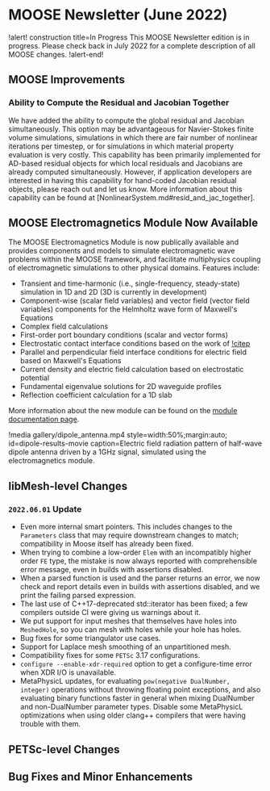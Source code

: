 # MOOSE Newsletter (June 2022)

!alert! construction title=In Progress
This MOOSE Newsletter edition is in progress. Please check back in July 2022
for a complete description of all MOOSE changes.
!alert-end!

## MOOSE Improvements

### Ability to Compute the Residual and Jacobian Together

We have added the ability to compute the global residual and Jacobian
simultaneously. This option may be advantageous for Navier-Stokes finite volume
simulations, simulations in which there are fair number of nonlinear iterations
per timestep, or for simulations in which material property evaluation is very
costly. This capability has been primarily implemented for AD-based residual
objects for which local residuals and Jacobians are already computed
simultaneously. However, if application developers are interested in having this
capability for hand-coded Jacobian residual objects, please reach out and let us
know. More information about this capability can be found at
[NonlinearSystem.md#resid_and_jac_together].

## MOOSE Electromagnetics Module Now Available

The MOOSE Electromagnetics Module is now publically available and provides components and models to 
simulate electromagnetic wave problems within the MOOSE framework, and facilitate multiphysics 
coupling of electromagnetic simulations to other physical domains. Features include:

- Transient and time-harmonic (i.e., single-frequency, steady-state) simulation
  in 1D and 2D (3D is currently in development)
- Component-wise (scalar field variables) and vector field (vector field variables) components
  for the Helmholtz wave form of Maxwell's Equations
- Complex field calculations
- First-order port boundary conditions (scalar and vector forms)
- Electrostatic contact interface conditions based on the work of [!citep](cincotti2007sps)
- Parallel and perpendicular field interface conditions for electric field based on Maxwell's Equations
- Current density and electric field calculation based on electrostatic potential
- Fundamental eigenvalue solutions for 2D waveguide profiles
- Reflection coefficient calculation for a 1D slab

More information about the new module can be found on the [module documentation page](modules/electromagnetics/index.md).

!media gallery/dipole_antenna.mp4
       style=width:50%;margin:auto;
       id=dipole-results-movie
       caption=Electric field radiation pattern of half-wave dipole antenna driven by a 1GHz signal, simulated using the electromagnetics module.

## libMesh-level Changes

### `2022.06.01` Update

- Even more internal smart pointers.  This includes changes to the
  `Parameters` class that may require downstream changes to match;
  compatibility in Moose itself has already been fixed.
- When trying to combine a low-order `Elem` with an incompatibly
  higher order `FE` type, the mistake is now always reported with
  comprehensible error message, even in builds with assertions
  disabled.
- When a parsed function is used and the parser returns an error, we
  now check and report details even in builds with assertions
  disabled, and we print the failing parsed expression.
- The last use of C++17-deprecated std::iterator has been fixed;
  a few compilers outside CI were giving us warnings about it.
- We put support for input meshes that themselves have holes into
  `MeshedHole`, so you can mesh with holes while your hole has holes.
- Bug fixes for some triangulator use cases.
- Support for Laplace mesh smoothing of an unpartitioned mesh.
- Compatibility fixes for some `PETSc` 3.17 configurations.
- `configure --enable-xdr-required` option to get a configure-time
  error when XDR I/O is unavailable.
- MetaPhysicL updates, for evaluating `pow(negative DualNumber,
  integer)` operations without throwing floating point exceptions,
  and also evaluating binary functions faster in general when mixing
  DualNumber and non-DualNumber parameter types.  Disable some
  MetaPhysicL optimizations when using older clang++ compilers that
  were having trouble with them.

## PETSc-level Changes

## Bug Fixes and Minor Enhancements

